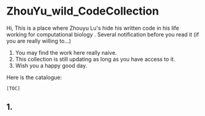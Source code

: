 # ZhouYu_wild_CodeCollection

Hi, This is a place where Zhouyu Lu's hide his written code in his life working for computational biology .
Several notification before you read it (if you are really willing to...)
1. You may find the work here really naive.
2. This collection is still updating as long as you have access to it.
3. Wish you a happy good day.

   
Here is the catalogue:

`[TOC]`
## 1. 
